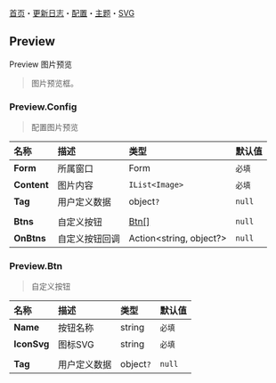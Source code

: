 ﻿[首页](../Home.md)・[更新日志](../UpdateLog.md)・[配置](../Config.md)・[主题](../Theme.md)・[SVG](../SVG.md)

## Preview

Preview 图片预览

> 图片预览框。

### Preview.Config

> 配置图片预览

名称 | 描述 | 类型 | 默认值 |
:--|:--|:--|:--|
**Form** | 所属窗口 | Form | `必填` |
**Content** | 图片内容 | `IList<Image>` |`必填`|
**Tag** | 用户定义数据 | object`?` | `null` |
||||
**Btns** | 自定义按钮 | [Btn[]](#preview.btn) | `null` |
**OnBtns** | 自定义按钮回调 | Action<string, object?> | `null` |

### Preview.Btn

> 自定义按钮

名称 | 描述 | 类型 | 默认值 |
:--|:--|:--|:--|
**Name** | 按钮名称 | string | `必填` |
**IconSvg** | 图标SVG | string | `必填` |
||||
**Tag** | 用户定义数据 | object`?` | `null` |